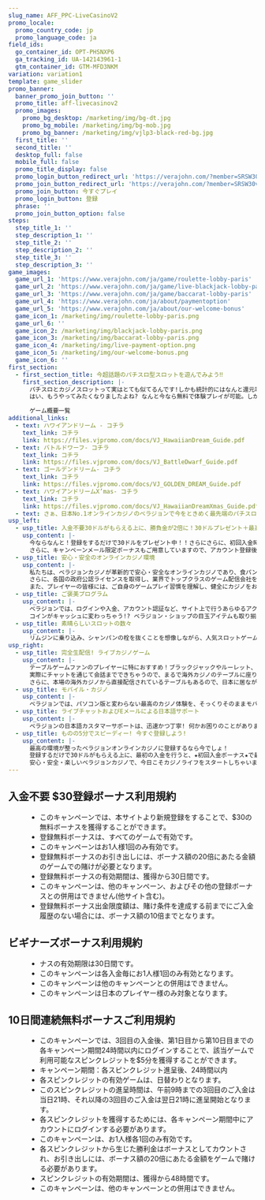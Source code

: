 ```yaml
---
slug_name: AFF_PPC-LiveCasinoV2
promo_locale:
  promo_country_code: jp
  promo_language_code: ja
field_ids:
  go_container_id: OPT-PHSNXP6
  ga_tracking_id: UA-142143961-1
  gtm_container_id: GTM-MFD3NKM
variation: variation1
template: game_slider
promo_banner:
  banner_promo_join_button: ''
  promo_title: aff-livecasinov2
  promo_images:
    promo_bg_desktop: /marketing/img/bg-dt.jpg
    promo_bg_mobile: /marketing/img/bg-mob.jpg
    promo_bg_banner: /marketing/img/vjlp3-black-red-bg.jpg
  first_title: ''
  second_title: ''
  desktop_full: false
  mobile_full: false
  promo_title_display: false
  promo_login_button_redirect_url: 'https://verajohn.com/?member=SRSW30v56&profile=DZpvIjV#join'
  promo_join_button_redirect_url: 'https://verajohn.com/?member=SRSW30v56&profile=DZpvIjV#join'
  promo_join_button: 今すぐプレイ
  promo_login_button: 登録
  phrase: ''
  promo_join_button_option: false
steps:
  step_title_1: ''
  step_description_1: ''
  step_title_2: ''
  step_description_2: ''
  step_title_3: ''
  step_description_3: ''
game_images:
  game_url_1: 'https://www.verajohn.com/ja/game/roulette-lobby-paris'
  game_url_2: 'https://www.verajohn.com/ja/game/live-blackjack-lobby-paris'
  game_url_3: 'https://www.verajohn.com/ja/game/baccarat-lobby-paris'
  game_url_4: 'https://www.verajohn.com/ja/about/paymentoption'
  game_url_5: 'https://www.verajohn.com/ja/about/our-welcome-bonus'
  game_icon_1: /marketing/img/roulette-lobby-paris.png
  game_url_6: ''
  game_icon_2: /marketing/img/blackjack-lobby-paris.png
  game_icon_3: /marketing/img/baccarat-lobby-paris.png
  game_icon_4: /marketing/img/live-payment-option.png
  game_icon_5: /marketing/img/our-welcome-bonus.png
  game_icon_6: ''
first_section:
  - first_section_title: 今超話題のパチスロ型スロットを遊んでみよう‼
    first_section_description: |-
      パチスロとカジノスロットって実はとても似てるんです!しかも統計的にはなんと還元率はパチンコ、パチスロよりもはるかに高い！?パチスロの一般的な還元率は約80%と言われています。カジノスロットだとなんと最低でも「95％」はあるんです‼
      はい、もうやってみたくなりましたよね? なんと今なら無料で体験プレイが可能。しかもパチスロでもおなじみなゲーム概要がこの下からすべてチェックすることができちゃいます！

      ゲーム概要一覧
additional_links:
  - text: ハワイアンドリーム - コチラ
    text_link: コチラ
    link: https://files.vjpromo.com/docs/VJ_HawaiianDream_Guide.pdf
  - text: バトルドワーフ- コチラ
    text_link: コチラ
    link: https://files.vjpromo.com/docs/VJ_BattleDwarf_Guide.pdf
  - text: ゴールデンドリーム- コチラ
    text_link: コチラ
    link: https://files.vjpromo.com/docs/VJ_GOLDEN_DREAM_Guide.pdf
  - text: ハワイアンドリームX’mas- コチラ
    text_link: コチラ
    link: https://files.vjpromo.com/docs/VJ_HawaiianDreamXmas_Guide.pdf
  - text: さぁ、日本No.1オンラインカジノのベラジョンで今をときめく最先端のパチスロ型スロットを堪能しましょう‼
usp_left:
  - usp_title: 入金不要30ドルがもらえる上に、勝負金が2倍に！30ドルプレゼント＋最高500ドルの初回入金ボーナスでお得にプレイ♪
    usp_content: |-
      今ならなんと！登録をするだけで30ドルをプレゼント中！！さらにさらに、初回入金時には、軍資金が2倍になる★ビギナーズボーナス★がお待ちしています！ このビギナーズボーナスの額は最高500ドル。
      さらに、キャンペーンメール限定ボーナスもご用意していますので、アカウント登録後、キャンペーンメールの配信設定をオンにすることをお忘れなく♪
  - usp_title: 安心・安全のオンラインカジノ環境
    usp_content: |-
      私たちは、ベラジョンカジノが革新的で安心・安全なオンラインカジノであり、食パン以来の大発明! と自負しています！カジノ業界での経験豊富なプロ集団が、世界一楽しいエンターテイメントをお届けすることを目標に掲げて、日々最高のカジノ体験をお届け！
      さらに、各国の政府公認ライセンスを取得し、業界でトップクラスのゲーム配信会社を導入。さらに、カジノで遊べる製品は、ランダム・ナンバー・ジェネレーターと呼ばれる、ゲーム結果をランダムに生成するシステムを利用しており、ゲームの公平性も第三者機関によって保証されています。
      また、プレイヤーの皆様には、ご自身のゲームプレイ習慣を理解し、健全にカジノをお楽しみいただきたいと思っています。当サイトでご利用いただける「自己規制」ページでは、サイトへのアクセス制限や入金に上限を設定することが可能です。安心・安全・楽しくカジノライフを始めちゃおう！
  - usp_title: ご褒美プログラム
    usp_content: |-
      ベラジョンでは、ログインや入金、アカウント認証など、サイト上で行うあらゆるアクションにより、ご褒美がもらえます。これらのご褒美は、ベラジョン・ショップでお得なアイテムを購入するのに使用できる、コインとして獲得できます。コインが増えるとレベルも更新され、入金ボーナス、フリースピン、特定のゲームで利用できるボーナスなどといったアイテムの購入が可能。期間限定アイテムやお得なアイテム盛りだくさん！
      コインがキャッシュに変わっちゃう!? ベラジョン・ショップの目玉アイテムも取り揃えていますので、ぜひご利用ください♪
  - usp_title: 素晴らしいスロットの数々
    usp_content: |-
      リムジンに乗り込み、シャンパンの栓を抜くことを想像しながら、人気スロットゲームをプレイし始めませんか?! パチスロ風スロットの元祖、Hawaiian Dream、クレイジーなゲーム体験を求めて宇宙に旅立つStarburst、さらに一攫千金ジャックポットゲームをプレイしたりして、お気に入りゲームを見つけてみてください！もちろん、パソコン、モバイルなど、利用端末に関わらず、最高のゲームをお楽しみいただけます！
usp_right:
  - usp_title: 完全生配信! ライブカジノゲーム
    usp_content: |-
      テーブルゲームファンのプレイヤーに特におすすめ！ブラックジャックやルーレット、バカラやビデオポーカーなど、バライティ豊かなゲームが盛りだくさん! しかも、ライブカジノでは、リアルタイムでディーラーと対戦！
      実際にチャットを通じて会話までできちゃうので、まるで海外カジノのテーブルに座り、実際にディーラーと対戦してるかのような感覚です！
      さらに、本場の海外カジノから直接配信されているテーブルもあるので、日本に居ながらにして本場カジノがお手軽に体験できちゃう、オンラインカジノならではのライブゲームはクセになること間違いなし！
  - usp_title: モバイル・カジノ
    usp_content: |-
      ベラジョンでは、パソコン版と変わらない最高のカジノ体験を、そっくりそのままモバイル版でもお楽しみいただけます! リアルタイムでディーラーと繋がるライブカジノを電車の中で、エキサイティングなスロットゲームを外出中に、いつでもどこでもお好きなゲームを快適な環境で遊べるのが、ベラジョンのモバイル・カジノです！
  - usp_title: ライブチャットおよびEメールによる日本語サポート
    usp_content: |-
      ベラジョンの日本語カスタマーサポートは、迅速かつ丁寧! 何かお困りのことがありましたら、お気軽にお問い合わせください♪ 多くのプレイヤーからお寄せいただく質問は、ヘルプ・センタ―のよくある質問(FAQ)または「ヘルプ」よりご確認いただけます。
  - usp_title: ものの5分でスピーディー! 今すぐ登録しよう!
    usp_content: |-
      最高の環境が整ったベラジョンオンラインカジノに登録するなら今でしょ！
      登録するだけで30ドルがもらえる上に、最初の入金を行うと、★初回入金ボーナス★で最大$ 500プレゼント！ゲームの軍資金が一気に2倍になります。
      安心・安全・楽しいベラジョンカジノで、今日こそカジノライフをスタートしちゃいましょう! グッドラック
---
```

<dl>
  <h2>入金不要 $30登録ボーナス利用規約</h2>
  <dd>
    <ul>
      <li>このキャンペーンでは、本サイトより新規登録をすることで、$30の無料ボーナスを獲得することができます。</li>
      <li>登録無料ボーナスは、すべてのゲームで有効です。</li>
      <li>このキャンペーンはお1人様1回のみ有効です。</li>
      <li>登録無料ボーナスのお引き出しには、ボーナス額の20倍にあたる金額のゲームでの賭けが必要となります。</li>
      <li>登録無料ボーナスの有効期間は、獲得から30日間です。</li>
      <li>このキャンペーンは、他のキャンペーン、およびその他の登録ボーナスとの併用はできません(他サイト含む)。</li>
      <li>登録無料ボーナス出金限度額は、賭け条件を達成する前までにご入金履歴のない場合には、ボーナス額の10倍までとなります。</li>
    </ul>
  </dd>
</dl>
<dl>
  <h2>ビギナーズボーナス利用規約</h2>
  <dd>
    <ul>
      <li>ナスの有効期限は30日間です。</li>
      <li>このキャンペーンは各入金毎にお1人様1回のみ有効となります。</li>
      <li>このキャンペーンは他のキャンペーンとの併用はできません。</li>
      <li>このキャンペーンは日本のプレイヤー様のみ対象となります。</li>
    </ul>
  </dd>
</dl>
<dl>
  <h2>10日間連続無料ボーナスご利用規約</h2>
  <dd>
    <ul>
      <li>このキャンペーンでは、3回目の入金後、第1日目から第10日目までの各キャンペーン期間24時間以内にログインすることで、該当ゲームで利用可能なスピンクレジットを$5分を獲得することができます。</li>
      <li>キャンペーン期間：各スピンクレジット進呈後、24時間以内</li>
      <li>各スピンクレジットの有効ゲームは、日替わりとなります。</li>
      <li>このスピンクレジットの進呈時間は、午前9時までの3回目のご入金は当日21時、それ以降の3回目のご入金は翌日21時に進呈開始となります。</li>
      <li>各スピンクレジットを獲得するためには、各キャンペーン期間中にアカウントにログインする必要があります。</li>
      <li>このキャンペーンは、お1人様各1回のみ有効です。</li>
      <li>各スピンクレジットから生じた勝利金はボーナスとしてカウントされ、お引き出しには、ボーナス額の20倍にあたる金額をゲームで賭ける必要があります。</li>
      <li>スピンクレジットの有効期間は、獲得から48時間です。</li>
      <li>このキャンペーンは、他のキャンペーンとの併用はできません。</li>
    </ul>
  </dd>
</dl>
